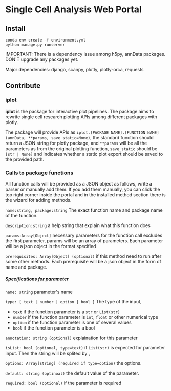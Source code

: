 # Single Cell Analysis Web Portal

## Install

```
conda env create -f environment.yml
python manage.py runserver
```

IMPORTANT: There is a dependency issue among h5py, annData packages. DON'T upgrade any packages yet. 

Major dependencies: django, scanpy, plotly, plotly-orca, requests

## Contribute

### iplot
__iplot__ is the package for interactive plot pipelines. The package aims to rewrite single cell research plotting APIs 
among different packages with plotly. 

The package will provide APIs as 
`iplot.[PACKAGE NAME].[FUNCTION NAME](annData, **params, save_static=None)`, the standard function should return a JSON string
for plotly package, and `**params` will be all the parameters as from the original plotting function, `save_static` should be `[str | None]`
 and indicates whether a static plot export should be saved to the provided path. 
 
 ### Calls to package functions
 All function calls will be provided as a JSON object as follows, write a parser or manually add them. If you add them manually, 
 you can click the top right corner inside the portal and in the installed method section there is the wizard for adding methods. 
 
  `name:string, package:string` The exact function name and package name of the function.

 `description:string` a help string that explain what this function does

 `params:Array[Object]` necessary parameters for the function call excludes the first parameter, params will be an array of parameters. Each parameter will be a json object in the format specified

 `prerequisites: Array[Object] (optional)` if this method need to run after some other methods. Each prerequisite will be a json object in the form of name and package.


##### Specifications for parameter
 `name: string` parameter's name

 `type: [ text | number | option | bool ]` The type of the input,
  - `text` if the function parameter is a `str` or `List(str)`
  - `number` if the function parameter is `int`, `float` or other numerical type
  - `option` if the function parameter is one of several values
  - `bool` if the function parameter is a bool

`annotation: string (optional)` explaination for this parameter

`isList: bool (optional, type=text)`  if `List(str)` is expected for parameter input. Then the string will be splited by `, `

`options: Array[string] (required if type=option)` the options.

`default: string (optinoal)` the default value of the parameter.

`required: bool (optional)` if the parameter is required
